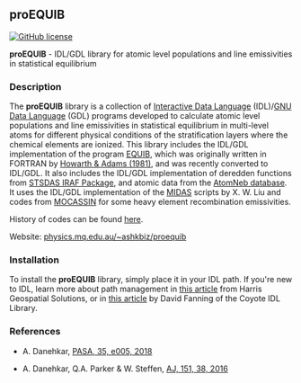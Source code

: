## proEQUIB
[![GitHub license](https://img.shields.io/aur/license/yaourt.svg)](https://github.com/equib/proEQUIB/blob/master/LICENSE)

**proEQUIB** - IDL/GDL library for atomic level populations and line emissivities in statistical equilibrium

### Description
The **proEQUIB** library is a collection of [Interactive Data Language](http://www.harrisgeospatial.com/ProductsandSolutions/GeospatialProducts/IDL.aspx) (IDL)/[GNU Data Language](http://gnudatalanguage.sourceforge.net/) (GDL) programs developed to calculate atomic level populations and line emissivities in statistical equilibrium in multi-level atoms for different physical conditions of the stratification layers where the chemical elements are ionized. This library includes the IDL/GDL implementation of the program [EQUIB](http://adsabs.harvard.edu/abs/2016ascl.soft03005H), which was originally written in FORTRAN by [Howarth & Adams (1981)](http://adsabs.harvard.edu/abs/1981ucl..rept.....H), and was recently converted to IDL/GDL. It also includes the IDL/GDL implementation of deredden functions from [STSDAS IRAF Package](http://www.stsci.edu/institute/software_hardware/stsdas), and atomic data from the [AtomNeb database](https://github.com/atomneb/AtomNeb-idl). It uses the IDL/GDL implementation of the [MIDAS](http://www.eso.org/~ohainaut/ccd/midas.html) scripts by X. W. Liu and codes from [MOCASSIN](https://github.com/mocassin/MOCASSIN-2.0) for some heavy element recombination emissivities. 

History of codes can be found [here](https://physics.mq.edu.au/~ashkbiz/proequib/history/).

Website: [physics.mq.edu.au/~ashkbiz/proequib](https://physics.mq.edu.au/~ashkbiz/proequib/)

### Installation
To install the **proEQUIB** library,
simply place it in your IDL path.
If you're new to IDL,
learn more about path management in
[this article](https://www.harrisgeospatial.com/Support/SelfHelpTools/HelpArticles/HelpArticles-Detail/TabId/2718/ArtMID/10220/ArticleID/16156/Quick-tips-for-customizing-your-IDL-program-search-path.aspx)
from Harris Geospatial Solutions,
or in [this article](http://www.idlcoyote.com/code_tips/installcoyote.php)
by David Fanning of the Coyote IDL Library.

### References
* A. Danehkar, [PASA, 35, e005, 2018](http://adsabs.harvard.edu/abs/2018PASA...35....5D) 

* A. Danehkar, Q.A. Parker & W. Steffen, [AJ, 151, 38, 2016](http://adsabs.harvard.edu/abs/2016AJ....151...38D)
